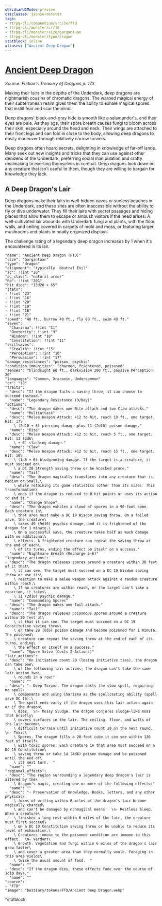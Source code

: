 ```yaml
---
obsidianUIMode: preview
cssclasses: json5e-monster
tags:
- ttrpg-cli/compendium/src/5e/ftd
- ttrpg-cli/monster/cr/18
- ttrpg-cli/monster/size/gargantuan
- ttrpg-cli/monster/type/dragon
statblock: inline
aliases: ["Ancient Deep Dragon"]
---
```

# [Ancient Deep Dragon](3-Compendium\CLI\bestiary\dragon/ancient-deep-dragon-ftd.md)
*Source: Fizban's Treasury of Dragons p. 173*  

Making their lairs in the depths of the Underdark, deep dragons are nightmarish cousins of chromatic dragons. The warped magical energy of their subterranean realm gives them the ability to exhale magical spores that instill fear and scar the mind.

Deep dragons' black-and-gray hide is smooth like a salamander's, and their eyes are pale. As they age, their spore breath causes fungi to bloom across their skin, especially around the head and neck. Their wings are attached to their front legs and can fold in close to the body, allowing deep dragons to easily maneuver through relatively narrow tunnels.

Deep dragons often hoard secrets, delighting in knowledge of far-off lands. Many seek out new insights and tricks that they can use against other denizens of the Underdark, preferring social manipulation and crafty dealmaking to exerting themselves in combat. Deep dragons look down on any creature that isn't useful to them, though they are willing to bargain for knowledge they lack.

## A Deep Dragon's Lair

Deep dragons make their lairs in well-hidden caves or sunless beaches in the Underdark, and these sites are often inaccessible without the ability to fly or dive underwater. They fill their lairs with secret passages and hiding places that allow them to escape or ambush visitors if the need arises. A well-cultivated lair abounds with Underdark fungi and plants, with the floor, walls, and ceiling covered in carpets of mold and moss, or featuring larger mushrooms and plants in neatly organized displays.

The challenge rating of a legendary deep dragon increases by 1 when it's encountered in its lair.

```statblock
"name": "Ancient Deep Dragon (FTD)"
"size": "Gargantuan"
"type": "dragon"
"alignment": "typically  Neutral Evil"
"ac": !!int "20"
"ac_class": "natural armor"
"hp": !!int "201"
"hit_dice": "13d20 + 65"
"stats":
- !!int "23"
- !!int "16"
- !!int "20"
- !!int "19"
- !!int "18"
- !!int "21"
"speed": "40 ft., burrow 40 ft., fly 80 ft., swim 40 ft."
"saves":
  "Charisma": !!int "11"
  "Dexterity": !!int "9"
  "Wisdom": !!int "10"
  "Constitution": !!int "11"
"skillsaves":
  "Stealth": !!int "15"
  "Perception": !!int "10"
  "Persuasion": !!int "17"
"damage_resistances": "poison, psychic"
"condition_immunities": "charmed, frightened, poisoned"
"senses": "blindsight 60 ft., darkvision 300 ft., passive Perception 20"
"languages": "Common, Draconic, Undercommon"
"cr": "18"
"traits":
- "desc": "If the dragon fails a saving throw, it can choose to succeed instead."
  "name": "Legendary Resistance (3/Day)"
"actions":
- "desc": "The dragon makes one Bite attack and two Claw attacks."
  "name": "Multiattack"
- "desc": "Melee Weapon Attack: +12 to hit, reach 10 ft., one target. Hit: 17\
    \ (2d10 + 6) piercing damage plus 11 (2d10) poison damage."
  "name": "Bite"
- "desc": "Melee Weapon Attack: +12 to hit, reach 5 ft., one target. Hit: 13 (2d6\
    \ + 6) slashing damage."
  "name": "Claw"
- "desc": "Melee Weapon Attack: +12 to hit, reach 15 ft., one target. Hit: 10\
    \ (1d8 + 6) bludgeoning damage. If the target is a creature, it must succeed on\
    \ a DC 20 Strength saving throw or be knocked prone."
  "name": "Tail"
- "desc": "The dragon magically transforms into any creature that is Medium or Small,\
    \ while retaining its game statistics (other than its size). This transformation\
    \ ends if the dragon is reduced to 0 hit points or uses its action to end it."
  "name": "Change Shape"
- "desc": "The dragon exhales a cloud of spores in a 90-foot cone. Each creature in\
    \ that area must make a DC 19 Wisdom saving throw. On a failed save, the creature\
    \ takes 49 (9d10) psychic damage, and it is frightened of the dragon for 1 minute.\
    \ On a successful save, the creature takes half as much damage with no additional\
    \ effects. A frightened creature can repeat the saving throw at the end of each\
    \ of its turns, ending the effect on itself on a success."
  "name": "Nightmare Breath (Recharge 5-6)"
"legendary_actions":
- "desc": "The dragon releases spores around a creature within 30 feet of it that\
    \ it can see. The target must succeed on a DC 19 Wisdom saving throw or use its\
    \ reaction to make a melee weapon attack against a random creature within reach.\
    \ If no creatures are within reach, or the target can't take a reaction, it takes\
    \ 11 (2d10) psychic damage."
  "name": "Commanding Spores"
- "desc": "The dragon makes one Tail attack."
  "name": "Tail"
- "desc": "The dragon releases poisonous spores around a creature within 30 feet of\
    \ it that it can see. The target must succeed on a DC 19 Constitution saving throw\
    \ or take 28 (8d6) poison damage and become poisoned for 1 minute. The poisoned\
    \ creature can repeat the saving throw at the end of each of its turns, ending\
    \ the effect on itself on a success."
  "name": "Spore Salvo (Costs 2 Actions)"
"lair_actions":
- "desc": "On initiative count 20 (losing initiative ties), the dragon can take one\
    \ of the following lair actions; the dragon can't take the same lair action two\
    \ rounds in a row:"
  "name": ""
- "desc": "- Deep Torpor. The dragon casts the slow spell, requiring no spell\
    \ components and using Charisma as the spellcasting ability (spell save DC 16).\
    \ The spell ends early if the dragon uses this lair action again or if the dragon\
    \ dies.  \n- Mossy Sludge. The dragon conjures sludge-like moss that briefly\
    \ covers surfaces in the lair. The ceiling, floor, and walls of the lair become\
    \ difficult terrain until initiative count 20 on the next round.  \n- Toxic\
    \ Spores. The dragon fills a 20-foot cube it can see within 120 feet of itself\
    \ with toxic spores. Each creature in that area must succeed on a DC 15 Constitution\
    \ saving throw or take 14 (4d6) poison damage and be poisoned until the end of\
    \ its next turn.  "
  "name": ""
"regional_effects":
- "desc": "The region surrounding a legendary deep dragon's lair is altered by the\
    \ dragon's magic, creating one or more of the following effects:"
  "name": ""
- "desc": "- Preservation of Knowledge. Books, letters, and any other physical\
    \ forms of writing within 6 miles of the dragon's lair become magically charged\
    \ and can't be damaged by nonmagical means.  \n- Restless Sleep. When a creature\
    \ finishes a long rest within 6 miles of the lair, the creature must first succeed\
    \ on a DC 10 Constitution saving throw or be unable to reduce its level of exhaustion.\
    \ Creatures immune to the poisoned condition are immune to this effect.  \n- Verdant\
    \ Growth. Vegetation and fungi within 6 miles of the dragon's lair grow faster\
    \ and cover a greater area than they normally would. Foraging in this area yields\
    \ twice the usual amount of food.  "
  "name": ""
- "desc": "If the dragon dies, these effects fade over the course of 1d10 days."
  "name": ""
"source":
- "FTD"
"image": "bestiary/tokens/FTD/Ancient Deep Dragon.webp"
```
^statblock